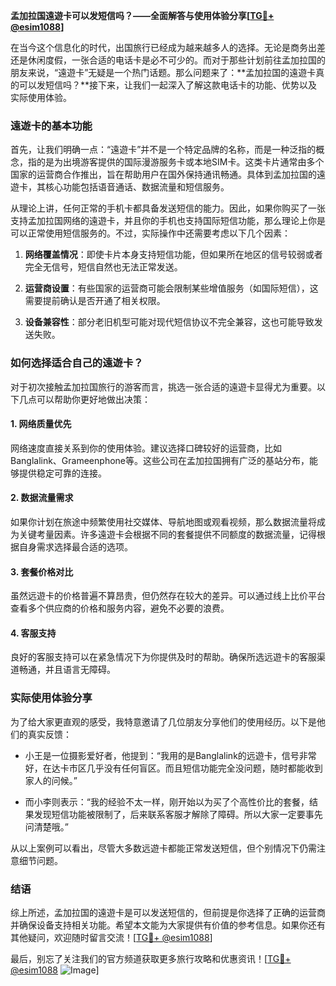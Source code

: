 **孟加拉国遠遊卡可以发短信吗？——全面解答与使用体验分享[[TG💪+ @esim1088](https://t.me/s/esim1088)]**

在当今这个信息化的时代，出国旅行已经成为越来越多人的选择。无论是商务出差还是休闲度假，一张合适的电话卡是必不可少的。而对于那些计划前往孟加拉国的朋友来说，“遠遊卡”无疑是一个热门话题。那么问题来了：**孟加拉国的遠遊卡真的可以发短信吗？**接下来，让我们一起深入了解这款电话卡的功能、优势以及实际使用体验。

### 遠遊卡的基本功能

首先，让我们明确一点：“遠遊卡”并不是一个特定品牌的名称，而是一种泛指的概念，指的是为出境游客提供的国际漫游服务卡或本地SIM卡。这类卡片通常由多个国家的运营商合作推出，旨在帮助用户在国外保持通讯畅通。具体到孟加拉国的遠遊卡，其核心功能包括语音通话、数据流量和短信服务。

从理论上讲，任何正常的手机卡都具备发送短信的能力。因此，如果你购买了一张支持孟加拉国网络的遠遊卡，并且你的手机也支持国际短信功能，那么理论上你是可以正常使用短信服务的。不过，实际操作中还需要考虑以下几个因素：

1. **网络覆盖情况**：即使卡片本身支持短信功能，但如果所在地区的信号较弱或者完全无信号，短信自然也无法正常发送。
   
2. **运营商设置**：有些国家的运营商可能会限制某些增值服务（如国际短信），这需要提前确认是否开通了相关权限。
   
3. **设备兼容性**：部分老旧机型可能对现代短信协议不完全兼容，这也可能导致发送失败。

### 如何选择适合自己的遠遊卡？

对于初次接触孟加拉国旅行的游客而言，挑选一张合适的遠遊卡显得尤为重要。以下几点可以帮助你更好地做出决策：

#### 1. 网络质量优先
网络速度直接关系到你的使用体验。建议选择口碑较好的运营商，比如Banglalink、Grameenphone等。这些公司在孟加拉国拥有广泛的基站分布，能够提供稳定可靠的连接。

#### 2. 数据流量需求
如果你计划在旅途中频繁使用社交媒体、导航地图或观看视频，那么数据流量将成为关键考量因素。许多遠遊卡会根据不同的套餐提供不同额度的数据流量，记得根据自身需求选择最合适的选项。

#### 3. 套餐价格对比
虽然远遊卡的价格普遍不算昂贵，但仍然存在较大的差异。可以通过线上比价平台查看多个供应商的价格和服务内容，避免不必要的浪费。

#### 4. 客服支持
良好的客服支持可以在紧急情况下为你提供及时的帮助。确保所选远遊卡的客服渠道畅通，并且语言无障碍。

### 实际使用体验分享

为了给大家更直观的感受，我特意邀请了几位朋友分享他们的使用经历。以下是他们的真实反馈：

- 小王是一位摄影爱好者，他提到：“我用的是Banglalink的远遊卡，信号非常好，在达卡市区几乎没有任何盲区。而且短信功能完全没问题，随时都能收到家人的问候。”
  
- 而小李则表示：“我的经验不太一样，刚开始以为买了个高性价比的套餐，结果发现短信功能被限制了，后来联系客服才解除了障碍。所以大家一定要事先问清楚哦。”

从以上案例可以看出，尽管大多数远遊卡都能正常发送短信，但个别情况下仍需注意细节问题。

### 结语

综上所述，孟加拉国的遠遊卡是可以发送短信的，但前提是你选择了正确的运营商并确保设备支持相关功能。希望本文能为大家提供有价值的参考信息。如果你还有其他疑问，欢迎随时留言交流！[[TG💪+ @esim1088](https://t.me/s/esim1088)]

最后，别忘了关注我们的官方频道获取更多旅行攻略和优惠资讯！[[TG💪+ @esim1088](https://t.me/s/esim1088) ![Image](https://i.postimg.cc/4NQfJmqS/Snipaste-2025-05-13-00-14-12.png)]